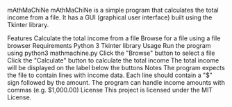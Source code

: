mAthMaChiNe
mAthMaChiNe is a simple program that calculates the total income from a file. It has a GUI (graphical user interface) built using the Tkinter library.

Features
Calculate the total income from a file
Browse for a file using a file browser
Requirements
Python 3
Tkinter library
Usage
Run the program using python3 mathmachine.py
Click the "Browse" button to select a file
Click the "Calculate" button to calculate the total income
The total income will be displayed on the label below the buttons
Notes
The program expects the file to contain lines with income data. Each line should contain a "$" sign followed by the amount.
The program can handle income amounts with commas (e.g. $1,000.00)
License
This project is licensed under the MIT License.
